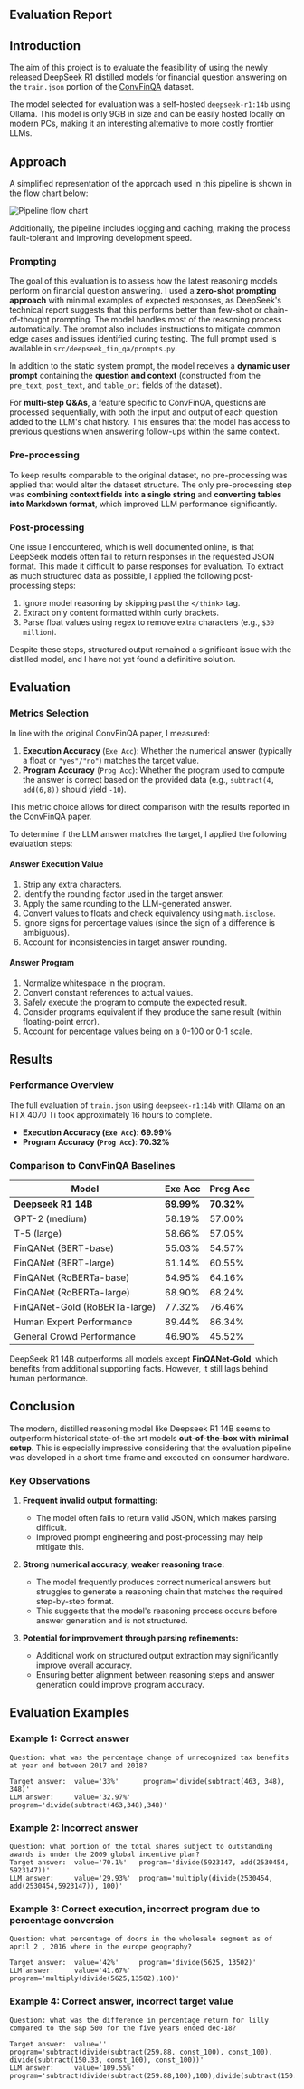 ## Evaluation Report

## Introduction

The aim of this project is to evaluate the feasibility of using the newly released DeepSeek R1 distilled models for financial question answering on the `train.json` portion of the [ConvFinQA](https://github.com/czyssrs/ConvFinQA) dataset.

The model selected for evaluation was a self-hosted `deepseek-r1:14b` using Ollama. This model is only 9GB in size and can be easily hosted locally on modern PCs, making it an interesting alternative to more costly frontier LLMs.

## Approach

A simplified representation of the approach used in this pipeline is shown in the flow chart below:

![Pipeline flow chart](images/flow_chart.png)

Additionally, the pipeline includes logging and caching, making the process fault-tolerant and improving development speed.

### Prompting

The goal of this evaluation is to assess how the latest reasoning models perform on financial question answering. I used a **zero-shot prompting approach** with minimal examples of expected responses, as DeepSeek's technical report suggests that this performs better than few-shot or chain-of-thought prompting. The model handles most of the reasoning process automatically. The prompt also includes instructions to mitigate common edge cases and issues identified during testing. The full prompt used is available in `src/deepseek_fin_qa/prompts.py`.

In addition to the static system prompt, the model receives a **dynamic user prompt** containing the **question and context** (constructed from the `pre_text`, `post_text`, and `table_ori` fields of the dataset).

For **multi-step Q&As**, a feature specific to ConvFinQA, questions are processed sequentially, with both the input and output of each question added to the LLM's chat history. This ensures that the model has access to previous questions when answering follow-ups within the same context.

### Pre-processing

To keep results comparable to the original dataset, no pre-processing was applied that would alter the dataset structure. The only pre-processing step was **combining context fields into a single string** and **converting tables into Markdown format**, which improved LLM performance significantly.

### Post-processing

One issue I encountered, which is well documented online, is that DeepSeek models often fail to return responses in the requested JSON format. This made it difficult to parse responses for evaluation. To extract as much structured data as possible, I applied the following post-processing steps:

1. Ignore model reasoning by skipping past the `</think>` tag.
2. Extract only content formatted within curly brackets.
3. Parse float values using regex to remove extra characters (e.g., `$30 million`).

Despite these steps, structured output remained a significant issue with the distilled model, and I have not yet found a definitive solution.

## Evaluation

### Metrics Selection

In line with the original ConvFinQA paper, I measured:

1. **Execution Accuracy** (`Exe Acc`): Whether the numerical answer (typically a float or `"yes"/"no"`) matches the target value.
2. **Program Accuracy** (`Prog Acc`): Whether the program used to compute the answer is correct based on the provided data (e.g., `subtract(4, add(6,8))` should yield `-10`).

This metric choice allows for direct comparison with the results reported in the ConvFinQA paper.

To determine if the LLM answer matches the target, I applied the following evaluation steps:

#### Answer Execution Value

1. Strip any extra characters.
2. Identify the rounding factor used in the target answer.
3. Apply the same rounding to the LLM-generated answer.
4. Convert values to floats and check equivalency using `math.isclose`.
5. Ignore signs for percentage values (since the sign of a difference is ambiguous).
6. Account for inconsistencies in target answer rounding.

#### Answer Program

1. Normalize whitespace in the program.
2. Convert constant references to actual values.
3. Safely execute the program to compute the expected result.
4. Consider programs equivalent if they produce the same result (within floating-point error).
5. Account for percentage values being on a 0-100 or 0-1 scale.

## Results

### Performance Overview

The full evaluation of `train.json` using `deepseek-r1:14b` with Ollama on an RTX 4070 Ti took approximately 16 hours to complete.

- **Execution Accuracy (`Exe Acc`)**: **69.99%**
- **Program Accuracy (`Prog Acc`)**: **70.32%**

### Comparison to ConvFinQA Baselines

| Model                         | Exe Acc | Prog Acc |
|--------------------------------|---------|----------|
| **Deepseek R1 14B**           | **69.99%** | **70.32%** |
| GPT-2 (medium)                 | 58.19%  | 57.00%  |
| T-5 (large)                    | 58.66%  | 57.05%  |
| FinQANet (BERT-base)           | 55.03%  | 54.57%  |
| FinQANet (BERT-large)          | 61.14%  | 60.55%  |
| FinQANet (RoBERTa-base)        | 64.95%  | 64.16%  |
| FinQANet (RoBERTa-large)       | 68.90%  | 68.24%  |
| FinQANet-Gold (RoBERTa-large)  | 77.32%  | 76.46%  |
| Human Expert Performance       | 89.44%  | 86.34%  |
| General Crowd Performance      | 46.90%  | 45.52%  |

DeepSeek R1 14B outperforms all models except **FinQANet-Gold**, which benefits from additional supporting facts. However, it still lags behind human performance.

## Conclusion

The modern, distilled reasoning model like Deepseek R1 14B seems to outperform historical state-of-the art models **out-of-the-box with minimal setup**. This is especially impressive considering that the evaluation pipeline was developed in a short time frame and executed on consumer hardware.

### Key Observations

1. **Frequent invalid output formatting:**  
   - The model often fails to return valid JSON, which makes parsing difficult.
   - Improved prompt engineering and post-processing may help mitigate this.

2. **Strong numerical accuracy, weaker reasoning trace:**  
   - The model frequently produces correct numerical answers but struggles to generate a reasoning chain that matches the required step-by-step format.
   - This suggests that the model's reasoning process occurs before answer generation and is not structured.

3. **Potential for improvement through parsing refinements:**  
   - Additional work on structured output extraction may significantly improve overall accuracy.
   - Ensuring better alignment between reasoning steps and answer generation could improve program accuracy.

## Evaluation Examples

### Example 1: Correct answer
```
Question: what was the percentage change of unrecognized tax benefits at year end between 2017 and 2018?

Target answer:  value='33%'      program='divide(subtract(463, 348), 348)'
LLM answer:     value='32.97%'   program='divide(subtract(463,348),348)'
```

### Example 2: Incorrect answer
```
Question: what portion of the total shares subject to outstanding awards is under the 2009 global incentive plan?
Target answer:  value='70.1%'   program='divide(5923147, add(2530454, 5923147))'
LLM answer:     value='29.93%'  program='multiply(divide(2530454, add(2530454,5923147)), 100)'
```

### Example 3: Correct execution, incorrect program due to percentage conversion
```
Question: what percentage of doors in the wholesale segment as of april 2 , 2016 where in the europe geography?
        
Target answer:  value='42%'     program='divide(5625, 13502)'
LLM answer:     value='41.67%'  program='multiply(divide(5625,13502),100)'
```

### Example 4: Correct answer, incorrect target value
```
Question: what was the difference in percentage return for lilly compared to the s&p 500 for the five years ended dec-18?

Target answer:  value=''            program='subtract(divide(subtract(259.88, const_100), const_100), divide(subtract(150.33, const_100), const_100))'
LLM answer:     value='109.55%'     program='subtract(divide(subtract(259.88,100),100),divide(subtract(150.33,100),100))'
```